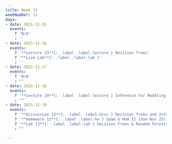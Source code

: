 ```yaml
---
title: Week 13
weekNumber: 13
days:
- date: 2021-11-15
  events:
    ? 'N/A'
    : ''
- date: 2021-11-16
  events:
    ? '**Lecture 23**{: .label .label-lecture } Decision Trees'
    ? '**Live Lab**{: .label .label-lab }'
    : ''
- date: 2021-11-17
  events:
    ? 'N/A'
    : ""
- date: 2021-11-18
  events:
    ? '**Lecture 24**{: .label .label-lecture } Inference for Modeling'
    : ""
- date: 2021-11-19
  events:
    ? '**Discussion 13**{: .label .label-disc } Decision Trees and Inference'
    ? '**Homework 12**{: .label .label-hw } Spam & Ham II (due Nov 25)'
    ? '**Lab 13**{: .label .label-lab } Decision Trees & Random Forests (due Nov 23)'
    : ""

---
```

